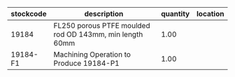 |stockcode|description|quantity|location|
|---------|-----------|--------|--------|
|19184|FL250 porous PTFE moulded rod OD 143mm, min length 60mm|1.00||
|19184-F1|Machining Operation to Produce 19184-P1|1.00||
